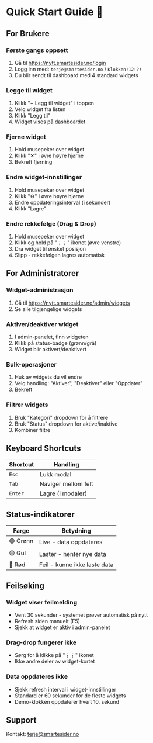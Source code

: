 # Quick Start Guide 🚀

## For Brukere

### Første gangs oppsett
1. Gå til https://nytt.smartesider.no/login
2. Logg inn med: `terje@smartesider.no` / `Klokken!12!?!`
3. Du blir sendt til dashboard med 4 standard widgets

### Legge til widget
1. Klikk "+ Legg til widget" i toppen
2. Velg widget fra listen
3. Klikk "Legg til"
4. Widget vises på dashboardet

### Fjerne widget
1. Hold musepeker over widget
2. Klikk "✕" i øvre høyre hjørne
3. Bekreft fjerning

### Endre widget-innstillinger
1. Hold musepeker over widget
2. Klikk "⚙️" i øvre høyre hjørne
3. Endre oppdateringsinterval (i sekunder)
4. Klikk "Lagre"

### Endre rekkefølge (Drag & Drop)
1. Hold musepeker over widget
2. Klikk og hold på "⋮⋮" ikonet (øvre venstre)
3. Dra widget til ønsket posisjon
4. Slipp - rekkefølgen lagres automatisk

## For Administratorer

### Widget-administrasjon
1. Gå til https://nytt.smartesider.no/admin/widgets
2. Se alle tilgjengelige widgets

### Aktiver/deaktiver widget
1. I admin-panelet, finn widgeten
2. Klikk på status-badge (grønn/grå)
3. Widget blir aktivert/deaktivert

### Bulk-operasjoner
1. Huk av widgets du vil endre
2. Velg handling: "Aktiver", "Deaktiver" eller "Oppdater"
3. Bekreft

### Filtrer widgets
1. Bruk "Kategori" dropdown for å filtrere
2. Bruk "Status" dropdown for aktive/inaktive
3. Kombiner filtre

## Keyboard Shortcuts

| Shortcut | Handling |
|----------|----------|
| `Esc` | Lukk modal |
| `Tab` | Naviger mellom felt |
| `Enter` | Lagre (i modaler) |

## Status-indikatorer

| Farge | Betydning |
|-------|-----------|
| 🟢 Grønn | Live - data oppdateres |
| 🟡 Gul | Laster - henter nye data |
| 🔴 Rød | Feil - kunne ikke laste data |

## Feilsøking

### Widget viser feilmelding
- Vent 30 sekunder - systemet prøver automatisk på nytt
- Refresh siden manuelt (F5)
- Sjekk at widget er aktiv i admin-panelet

### Drag-drop fungerer ikke
- Sørg for å klikke på "⋮⋮" ikonet
- Ikke andre deler av widget-kortet

### Data oppdateres ikke
- Sjekk refresh interval i widget-innstillinger
- Standard er 60 sekunder for de fleste widgets
- Demo-klokken oppdaterer hvert 10. sekund

## Support

Kontakt: terje@smartesider.no
